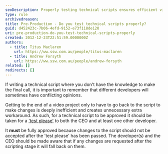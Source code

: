 ```yaml
---
seoDescription: Properly testing technical scripts ensures efficient video project execution and minimizes revisions after scripting.
type: rule
archivedreason:
title: Pre-Production - Do you test technical scripts properly?
guid: d452423c-7b06-4efd-9152-e73f118de120
uri: pre-production-do-you-test-technical-scripts-properly
created: 2012-12-23T22:51:59.0000000Z
authors:
  - title: Titus Maclaren
    url: https://ww.ssw.com.au/people/titus-maclaren
  - title: Andrew Forsyth
    url: https://ww.ssw.com.au/people/andrew-forsyth
related: []
redirects: []
---
```


If writing a technical script where you don't have the knowledge to make the final call, it is important to remember that different developers will sometimes have conflicting opinions.

<!--endintro-->

Getting to the end of a video project only to have to go back to the script to make changes is deeply inefficient and creates unnecessary extra workaround. As such, for a technical script to be approved it should be taken for a ['test please'](/conduct-a-test-please-internally-and-then-with-the-client) to both the CEO and at least one other developer.

It **must** be fully approved because changes to the script should not be accepted after the 'test please' has been passed. The developer(s) and the CEO should be made aware that if any changes are requested after the scripting stage it will fall back on them.
